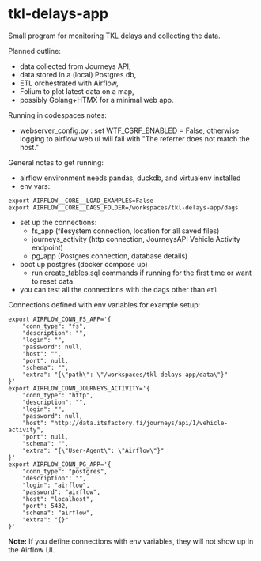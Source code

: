 # tkl-delays-app

Small program for monitoring TKL delays and collecting the data.

Planned outline:
- data collected from Journeys API,
- data stored in a (local) Postgres db,
- ETL orchestrated with Airflow,
- Folium to plot latest data on a map,
- possibly Golang+HTMX for a minimal web app.

Running in codespaces notes:
- webserver_config.py : set WTF_CSRF_ENABLED = False, otherwise logging to airflow web ui will fail with "The referrer does not match the host."

General notes to get running:
- airflow environment needs pandas, duckdb, and virtualenv installed
- env vars:
```
export AIRFLOW__CORE__LOAD_EXAMPLES=False
export AIRFLOW__CORE__DAGS_FOLDER=/workspaces/tkl-delays-app/dags
```
- set up the connections:
    - fs_app (filesystem connection, location for all saved files)
    - journeys_activity (http connection, JourneysAPI Vehicle Activity endpoint)
    - pg_app (Postgres connection, database details)
- boot up postgres (docker compose up)
    - run create_tables.sql commands if running for the first time or want to reset data
- you can test all the connections with the dags other than `etl`

Connections defined with env variables for example setup:
```
export AIRFLOW_CONN_FS_APP='{
    "conn_type": "fs",
    "description": "",
    "login": "",
    "password": null,
    "host": "",
    "port": null,
    "schema": "",
    "extra": "{\"path\": \"/workspaces/tkl-delays-app/data\"}"
}'
export AIRFLOW_CONN_JOURNEYS_ACTIVITY='{
    "conn_type": "http",
    "description": "",
    "login": "",
    "password": null,
    "host": "http://data.itsfactory.fi/journeys/api/1/vehicle-activity",
    "port": null,
    "schema": "",
    "extra": "{\"User-Agent\": \"Airflow\"}"
}'
export AIRFLOW_CONN_PG_APP='{
    "conn_type": "postgres",
    "description": "",
    "login": "airflow",
    "password": "airflow",
    "host": "localhost",
    "port": 5432,
    "schema": "airflow",
    "extra": "{}"
}'
```
**Note:** If you define connections with env variables, they will not show up in the Airflow UI.
